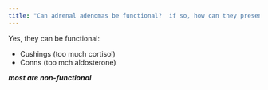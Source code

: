 ```yaml
---
title: "Can adrenal adenomas be functional?  if so, how can they present?"
---
```

Yes, they can be functional:
- Cushings (too much cortisol)
- Conns (too mch aldosterone)

*<b> most are non-functional </b>*

